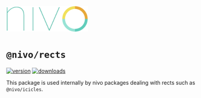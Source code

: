 <a href="https://nivo.rocks"><img alt="nivo" src="https://raw.githubusercontent.com/plouc/nivo/master/nivo.png" width="216" height="68"/></a>

# `@nivo/rects`

[![version](https://img.shields.io/npm/v/@nivo/rects?style=for-the-badge)](https://www.npmjs.com/package/@nivo/rects)
[![downloads](https://img.shields.io/npm/dm/@nivo/rects?style=for-the-badge)](https://www.npmjs.com/package/@nivo/rects)

This package is used internally by nivo packages dealing with rects
such as `@nivo/icicles`.
